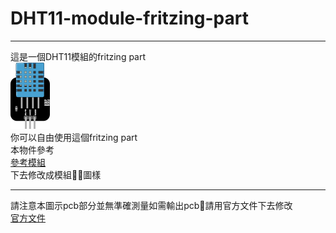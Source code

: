 # DHT11-module-fritzing-part
--------

這是一個DHT11模組的fritzing part<br />
![圖例](./DHT11.png)<br />
你可以自由使用這個fritzing part<br />
本物件參考<br />
[參考模組](https://github.com/adafruit/Fritzing-Library/blob/master/parts/DHT11%20Humitidy%20and%20Temperature%20Sensor.fzpz)<br />
下去修改成模組圖樣<br />

------
請注意本圖示pcb部分並無準確測量如需輸出pcb請用官方文件下去修改<br />
[官方文件](https://www.mouser.com/ds/2/737/dht-932870.pdf) 
